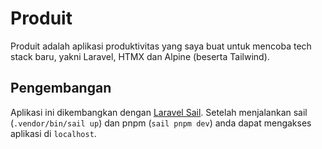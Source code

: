 # Produit

Produit adalah aplikasi produktivitas yang saya buat untuk mencoba tech stack
baru, yakni Laravel, HTMX dan Alpine (beserta Tailwind).

## Pengembangan

Aplikasi ini dikembangkan dengan [Laravel Sail](https://laravel.com/docs/11.x/sail).
Setelah menjalankan sail (`.vendor/bin/sail up`) dan pnpm (`sail pnpm dev`) anda
dapat mengakses aplikasi di `localhost`.
